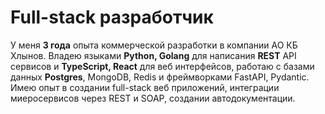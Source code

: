 # Full-stack разработчик

У меня **3 года** опыта коммерческой разработки в компании АО КБ Хлынов. Владею языками **Python, Golang** для написания **REST** API сервисов и **TypeScript, React** для веб интерфейсов, работаю с базами данных **Postgres**, MongoDB, Redis и фреймворками FastAPI, Pydantic. Имею опыт в создании full-stack веб приложений, интеграции миеросервисов через REST и SOAP, создании автодокументации.

